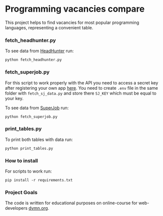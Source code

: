# Programming vacancies compare

This project helps to find vacancies for most popular programming languages, 
representing a convenient table.

### fetch_headhunter.py

To see data from [HeadHunter](https://hh.ru/) run:
```
python fetch_headhunter.py
```

### fetch_superjob.py


For this script to work properly with the API you need to access a secret key after registering your own app 
[here](https://api.superjob.ru/info/). You need to create `.env` file in the same folder with 
`fetch_sj_data.py` and store there `SJ_KEY` which must be equal to your key.


To see data from [SuperJob](https://www.superjob.ru/) run:
```
python fetch_superjob.py
```

### print_tables.py

To print both tables with data run:
```
python print_tables.py
```

### How to install

For scripts to work run:
```
pip install -r requirements.txt
```

### Project Goals

The code is written for educational purposes on online-course for web-developers [dvmn.org](https://dvmn.org/).